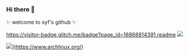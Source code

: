 ### Hi there 👋

 ✨ welcome to syf's github ✨ 

https://visitor-badge.glitch.me/badge?page_id=18868814391.readme
![](http://antzuhl.cn:4000/get/@18868814391.readme)

![](https://img.shields.io/badge/OS-Arch%20Linux-33aadd?style=flat-square&logo=arch-linux&logoColor=ffffff)](https://www.archlinux.org/)

